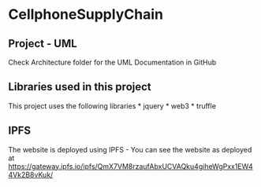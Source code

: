 # CellphoneSupplyChain

## Project - UML

Check Architecture folder for the UML Documentation in GitHub


## Libraries used in this project

This project uses the following libraries
    * jquery
    * web3
    * truffle 


## IPFS
The website is deployed using IPFS - You can see the website as deployed at https://gateway.ipfs.io/ipfs/QmX7VM8rzaufAbxUCVAQku4giheWgPxx1EW44Vk2B8vKuk/
